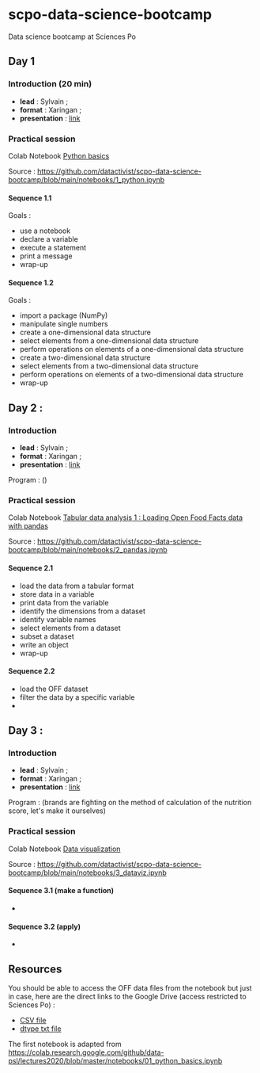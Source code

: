 # scpo-data-science-bootcamp

Data science bootcamp at Sciences Po

## Day 1

### Introduction (20 min)

* **lead** : Sylvain ;
* **format** : Xaringan ;
* **presentation** : [link](https://datactivist.github.io/scpo-data-science-bootcamp/day_1/introduction/#1)

### Practical session

Colab Notebook [Python basics](https://colab.research.google.com/drive/1oEOzlLYryxl2RFCSN0YdXZ-bEdtCwmEc?usp=sharing)

Source : <https://github.com/datactivist/scpo-data-science-bootcamp/blob/main/notebooks/1_python.ipynb>

#### Sequence 1.1

Goals :

- use a notebook
- declare a variable
- execute a statement
- print a message
- wrap-up

#### Sequence 1.2

Goals :

- import a package (NumPy)
- manipulate single numbers
- create a one-dimensional data structure
- select elements from a one-dimensional data structure
- perform operations on elements of a one-dimensional data structure
- create a two-dimensional data structure
- select elements from a two-dimensional data structure
- perform operations on elements of a two-dimensional data structure
- wrap-up

## Day 2 :

### Introduction

* **lead** : Sylvain ;
* **format** : Xaringan ;
* **presentation** : [link](https://datactivist.github.io/scpo-data-science-bootcamp/day_2/introduction/#1)

Program : ()

### Practical session

Colab Notebook [Tabular data analysis 1 : Loading Open Food Facts data with pandas](https://colab.research.google.com/drive/1VNcTbNF0Jq0TOX173yEIlfb3hz9kxawg?usp=sharing)

Source : <https://github.com/datactivist/scpo-data-science-bootcamp/blob/main/notebooks/2_pandas.ipynb>

#### Sequence 2.1

- load the data from a tabular format
- store data in a variable
- print data from the variable
- identify the dimensions from a dataset
- identify variable names
- select elements from a dataset
- subset a dataset
- write an object
- wrap-up

#### Sequence 2.2

- load the OFF dataset
- filter the data by a specific variable
- 

## Day 3 :

### Introduction

* **lead** : Sylvain ;
* **format** : Xaringan ;
* **presentation** : [link]()

Program : (brands are fighting on the method of calculation of the nutrition score, let's make it ourselves)

### Practical session

Colab Notebook [Data visualization](https://colab.research.google.com/drive/1nMbGt9yjoTTQ4pHkF7e0Yi-qVrkxR55f?usp=sharing)

Source : <https://github.com/datactivist/scpo-data-science-bootcamp/blob/main/notebooks/3_dataviz.ipynb>

#### Sequence 3.1 (make a function)

- 

#### Sequence 3.2 (apply)

- 

## Resources

You should be able to access the OFF data files from the notebook but just in case, here are the direct links to the Google Drive (access restricted to Sciences Po) :
* [CSV file](https://drive.google.com/file/d/14Pyz3Wb-FGs_9H-e7K-4Ug2X31N81Amv/view?usp=sharing)
* [dtype txt file](https://drive.google.com/file/d/1EUBD1btT8k4PS073WLUqGm_UucUl4n3P/view?usp=sharing)

The first notebook is adapted from
<https://colab.research.google.com/github/data-psl/lectures2020/blob/master/notebooks/01_python_basics.ipynb>
